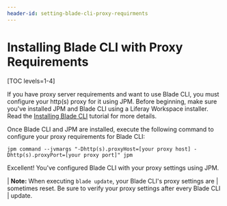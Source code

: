 ```yaml
---
header-id: setting-blade-cli-proxy-requirments
---
```


# Installing Blade CLI with Proxy Requirements

[TOC levels=1-4]

If you have proxy server requirements and want to use Blade CLI, you must
configure your http(s) proxy for it using JPM. Before beginning, make sure
you've installed JPM and Blade CLI using a Liferay Workspace installer. Read the
[Installing Blade CLI](/docs/7-0/tutorials/-/knowledge_base/t/installing-blade-cli)
tutorial for more details.

Once Blade CLI and JPM are installed, execute the following command to configure
your proxy requirements for Blade CLI:

    jpm command --jvmargs "-Dhttp(s).proxyHost=[your proxy host] -Dhttp(s).proxyPort=[your proxy port]" jpm

Excellent! You've configured Blade CLI with your proxy settings using JPM.

| **Note:** When executing `blade update`, your Blade CLI's proxy settings are
| sometimes reset. Be sure to verify your proxy settings after every Blade CLI
| update.
